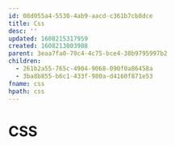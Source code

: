 ```yaml
---
id: 08d055a4-5530-4ab9-aacd-c361b7cb8dce
title: Css
desc: ''
updated: 1608215317959
created: 1608213003988
parent: 3eaa7fa0-79c4-4c75-bce4-38b9795997b2
children:
  - 261b2a55-765c-4904-9068-090f0a86458a
  - 3ba8b855-b6c1-433f-980a-d4160f871e53
fname: css
hpath: css
---
```

# CSS

